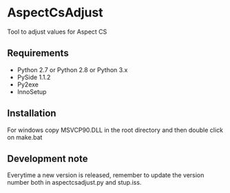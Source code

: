 # AspectCsAdjust #

Tool to adjust values for Aspect CS

## Requirements ##

*   Python 2.7 or Python 2.8 or Python 3.x
*   PySide 1.1.2
*   Py2exe
*   InnoSetup

## Installation ##

For windows copy MSVCP90.DLL in the root directory and then double click on make.bat

## Development note ##

Everytime a new version is released, remember to update the version number both in aspectcsadjust.py and stup.iss.
